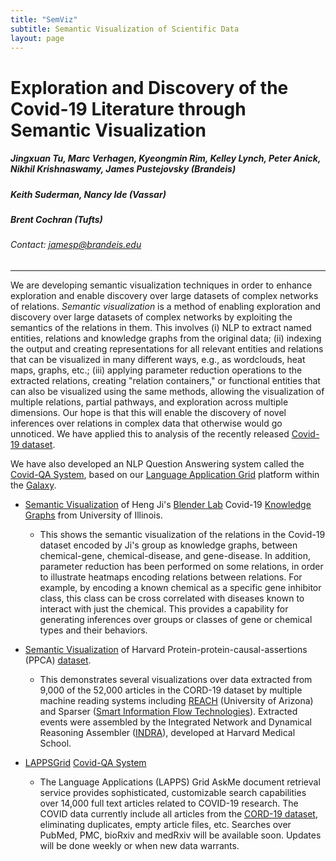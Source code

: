 ```yaml
---
title: "SemViz"
subtitle: Semantic Visualization of Scientific Data
layout: page
---
```


# Exploration and Discovery of the Covid-19 Literature through Semantic Visualization

##### Jingxuan Tu, Marc Verhagen, Kyeongmin Rim, Kelley Lynch, Peter Anick, Nikhil Krishnaswamy, James Pustejovsky (Brandeis)
##### Keith Suderman, Nancy Ide (Vassar)
##### Brent Cochran (Tufts)
###### Contact: [jamesp@brandeis.edu](mailto:jamesp@brandeis.edu)
---

We are developing semantic visualization techniques in order to enhance  exploration and enable discovery over large datasets of complex networks of relations. <i>Semantic visualization</i> is a method of enabling exploration and
discovery over large datasets of complex networks by exploiting the
semantics of the relations in them.  This involves (i) NLP to extract
named entities, relations and knowledge graphs from the original data;
(ii) indexing the output and creating representations for all relevant
entities and relations that can be visualized in many different ways,
e.g., as wordclouds, heat maps, graphs, etc.; (iii) applying parameter
reduction operations to the extracted relations, creating "relation
containers," or functional entities that can also be visualized using
the same methods, allowing the visualization of multiple relations,
partial pathways, and exploration across multiple dimensions.  Our
hope is that this will enable the discovery of novel inferences over
relations in complex data that otherwise would go unnoticed. 
We have applied this to analysis of the recently released <a href="https://www.kaggle.com/allen-institute-for-ai/CORD-19-research-challenge" target="_blank">Covid-19 dataset</a>. 

We have also developed an NLP Question Answering system called the <a href="http://services.lappsgrid.org/eager/ask" target="_blank">Covid-QA System</a>, based on our <a href="https://galaxy.lappsgrid.org/" target="_blank">Language Application Grid</a> platform within the <a href="https://galaxyproject.org/" target="_blank">Galaxy</a>. 

 

* <a href="http://morbius.cs-i.brandeis.edu:23762/app/kibana#/dashboard/51bf2350-79d4-11ea-84c5-0f2dcbb991c3" target="_blank">Semantic Visualization</a> of Heng Ji's <a href="http://blender.cs.illinois.edu/covid19/" target="_blank">Blender Lab</a> Covid-19 <a href="http://blender.cs.illinois.edu/covid19/" target="_blank">Knowledge Graphs</a> from University of Illinois.
  * This shows the semantic visualization of the relations in the Covid-19 dataset encoded by Ji's group as knowledge graphs, between chemical-gene, chemical-disease, and gene-disease. In addition, parameter reduction has been performed on some relations, in order to illustrate heatmaps encoding relations between relations. For example, by encoding a known chemical as a specific gene inhibitor class, this class can be cross correlated with diseases  known to interact with just the chemical. This provides a capability for generating inferences over groups or classes of gene or chemical types and their behaviors. 
  
* <a href="http://morbius.cs-i.brandeis.edu:23762/app/kibana#/dashboard/2b613e90-7cf0-11ea-8a44-496b85e05ba5" target="_blank">Semantic Visualization</a> of Harvard Protein-protein-causal-assertions (PPCA) <a href="http://ndexbio.org/#/network/a8c0decc-6bbb-11ea-bfdc-0ac135e8bacf" target="_blank">dataset</a>.
  * This demonstrates several visualizations over data extracted from 9,000 of the 52,000 articles in the CORD-19 dataset by multiple machine reading systems including <a href="http://agathon.sista.arizona.edu:8080/odinweb/" target="_blank">REACH</a> (University of Arizona) and Sparser (<a href="https://www.sift.net/" target="_blank">Smart Information Flow Technologies</a>). Extracted events were assembled by the Integrated Network and Dynamical Reasoning Assembler (<a href="https://indralab.github.io" target="_blank">INDRA</a>), developed at Harvard Medical School.


* <a href="http://www.lappsgrid.org/" target="_blank">LAPPSGrid</a> <a href="http://services.lappsgrid.org/eager/ask" target="_blank">Covid-QA System</a>
  * The Language Applications (LAPPS) Grid AskMe document retrieval service provides sophisticated, customizable search capabilities over 14,000 full text articles related to COVID-19 research. The COVID data currently include all articles from the <a href="https://pages.semanticscholar.org/coronavirus-research" target="_blank">CORD-19 dataset</a>, eliminating duplicates, empty article files, etc. Searches over PubMed, PMC, bioRxiv and medRxiv will be available soon. Updates will be done weekly or when new data warrants.

 
